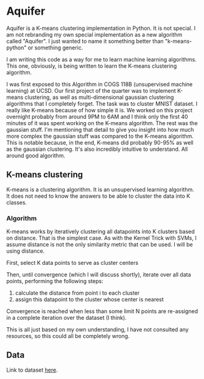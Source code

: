 # Aquifer

Aquifer is a K-means clustering implementation in Python. It is not special. I am not rebranding my own special implementation as a new algorithm called "Aquifer". I just wanted to name it something better than "k-means-python" or something generic.

I am writing this code as a way for me to learn machine learning algorithms. This one, obviously, is being written to learn the K-means clustering algorithm.

I was first exposed to this Algorithm in COGS 118B (unsupervised machine learning) at UCSD. Our first project of the quarter was to implement K-means clustering, as well as multi-dimensional gaussian clustering algorithms that I completely forget. The task was to cluster MNIST dataset. I really like K-means because of how simple it is. We worked on this project overnight probably from around 9PM to 6AM and I think only the first 40 minutes of it was spent working on the K-means algorithm. The rest was the gaussian stuff. I'm mentioning that detail to give you insight into how much more complex the gaussian stuff was compared to the K-means algorithm. This is notable because, in the end, K-means did probably 90-95% as well as the gaussian clustering. It's also incredibly intuitive to understand. All around good algorithm.

## K-means clustering

K-means is a clustering algorithm. It is an unsupervised learning algorithm. It does not need to know the answers to be able to cluster the data into K classes.

### Algorithm

K-means works by iteratively clustering all datapoints into K clusters based on distance. That is the simplest case. As with the Kernel Trick with SVMs, I assume distance is not the only similarity metric that can be used. I will be using distance.

First, select K data points to serve as cluster centers

Then, until convergence (which I will discuss shortly), iterate over all data points, performing the following steps:

1. calculate the distance from point i to each cluster
2. assign this datapoint to the cluster whose center is nearest

Convergence is reached when less than some limit N points are re-assigned in a complete iteration over the dataset (I think).

This is all just based on my own understanding, I have not consulted any resources, so this could all be completely wrong.

## Data

Link to dataset [here](https://www.kaggle.com/datasets/franoisgeorgesjulien/nasa-exoplanet-archive-planetary-systems/data).
